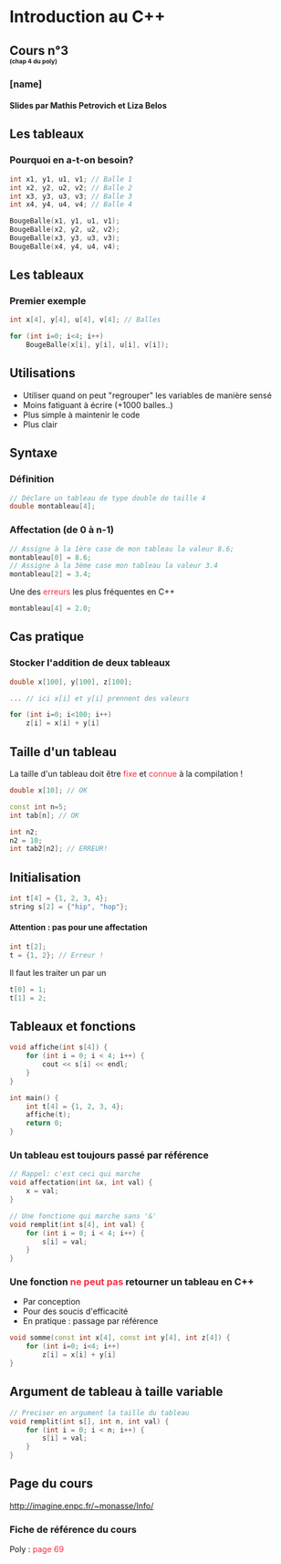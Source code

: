 # Introduction au C++
## Cours n°3 <div style="font-size:50%;">(chap 4 du poly)</div>
### [name]
#### Slides par  Mathis Petrovich et Liza Belos



## Les tableaux
### Pourquoi en a-t-on besoin?
```cpp [1-4|6-9]
int x1, y1, u1, v1; // Balle 1
int x2, y2, u2, v2; // Balle 2
int x3, y3, u3, v3; // Balle 3
int x4, y4, u4, v4; // Balle 4

BougeBalle(x1, y1, u1, v1);
BougeBalle(x2, y2, u2, v2);
BougeBalle(x3, y3, u3, v3);
BougeBalle(x4, y4, u4, v4);
```



## Les tableaux
### Premier exemple
```cpp [1|3-4]
int x[4], y[4], u[4], v[4]; // Balles

for (int i=0; i<4; i++)
	BougeBalle(x[i], y[i], u[i], v[i]);
```



## Utilisations
- Utiliser quand on peut "regrouper" les variables de manière sensé
- Moins fatiguant à écrire (+1000 balles..)
- Plus simple à maintenir le code
- Plus clair



## Syntaxe
### Définition
```cpp
// Déclare un tableau de type double de taille 4
double montableau[4];
```

### Affectation **(de 0 à n-1)**
```cpp
// Assigne à la 1ère case de mon tableau la valeur 8.6;
montableau[0] = 8.6;
// Assigne à la 3ème case mon tableau la valeur 3.4
montableau[2] = 3.4;
```
Une des <a style="color: #fb2c40">erreurs</a> les plus fréquentes en C++
```cpp
montableau[4] = 2.0;
```



## Cas pratique
### Stocker l'addition de deux tableaux
```cpp [1|3|5-6]
double x[100], y[100], z[100];

... // ici x[i] et y[i] prennent des valeurs

for (int i=0; i<100; i++)
	z[i] = x[i] + y[i]
```



## Taille d'un tableau
La taille d'un tableau doit être <a style="color: #fb2c40">fixe</a> et <a style="color: #fb2c40">connue</a> à la compilation !

```cpp [1|3,4|6,7,8]
double x[10]; // OK

const int n=5;
int tab[n]; // OK

int n2;
n2 = 10;
int tab2[n2]; // ERREUR!
```



## Initialisation
```cpp
int t[4] = {1, 2, 3, 4};
string s[2] = {"hip", "hop"};	
```

#### Attention : pas pour une affectation
```cpp
int t[2];
t = {1, 2}; // Erreur !
```
Il faut les traiter un par un
```cpp
t[0] = 1;
t[1] = 2;
```



## Tableaux et fonctions
```cpp [1-5|7-11]
void affiche(int s[4]) {
	for (int i = 0; i < 4; i++) {
		cout << s[i] << endl;
	}
}

int main() {
	int t[4] = {1, 2, 3, 4};
	affiche(t);
	return 0;
}
```



### Un tableau est **toujours** passé par référence
```cpp [1-4|6-11]
// Rappel: c'est ceci qui marche
void affectation(int &x, int val) {
	x = val;
}

// Une fonctione qui marche sans '&'
void remplit(int s[4], int val) {
	for (int i = 0; i < 4; i++) {
		s[i] = val;
	}
}
```



### Une fonction <a style="color: #fb2c40">ne peut pas</a> retourner un tableau en C++
- Par conception
- Pour des soucis d'efficacité 
- En pratique : passage par référence

```cpp []
void somme(const int x[4], const int y[4], int z[4]) {
	for (int i=0; i<4; i++)
		z[i] = x[i] + y[i]
}
```



## Argument de tableau à taille variable
```cpp
// Preciser en argument la taille du tableau
void remplit(int s[], int n, int val) {
	for (int i = 0; i < n; i++) {
		s[i] = val;
	}
}
```



## Page du cours
http://imagine.enpc.fr/~monasse/Info/

### Fiche de référence du cours
Poly : <a style="color: #fb2c40">page 69</a>

